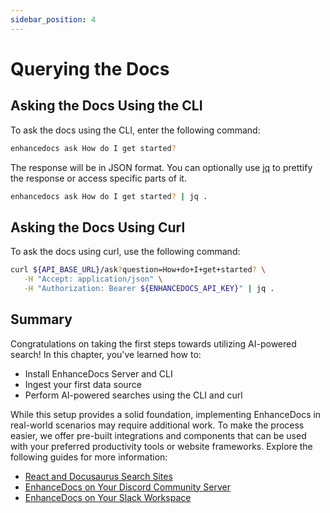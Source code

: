 ```yaml
---
sidebar_position: 4
---
```


# Querying the Docs

## Asking the Docs Using the CLI

To ask the docs using the CLI, enter the following command:

```bash
enhancedocs ask How do I get started?
```

The response will be in JSON format. You can optionally use [jq](https://stedolan.github.io/jq/) to prettify the response or access specific parts of it.

```bash
enhancedocs ask How do I get started? | jq .
```

## Asking the Docs Using Curl

To ask the docs using curl, use the following command:

```bash
curl ${API_BASE_URL}/ask?question=How+do+I+get+started? \
   -H "Accept: application/json" \
   -H "Authorization: Bearer ${ENHANCEDOCS_API_KEY}" | jq .
```

## Summary

Congratulations on taking the first steps towards utilizing AI-powered search! In this chapter, you've learned how to:

- Install EnhanceDocs Server and CLI
- Ingest your first data source
- Perform AI-powered searches using the CLI and curl

While this setup provides a solid foundation, implementing EnhanceDocs in real-world scenarios may require additional work. To make the process easier, we offer pre-built integrations and components that can be used with your preferred productivity tools or website frameworks. Explore the following guides for more information:

- [React and Docusaurus Search Sites](../integrations/docusaurus)
- [EnhanceDocs on Your Discord Community Server](../integrations/discord.md)
- [EnhanceDocs on Your Slack Workspace](../integrations/slack)
